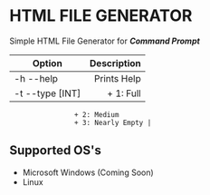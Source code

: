 # HTML FILE GENERATOR
Simple HTML File Generator for _**Command Prompt**_

| Option | Description |
| ------ | ----------: |
| -h --help       | Prints Help |
| -t --type [INT] | + 1: Full
                    + 2: Medium
                    + 3: Nearly Empty |

## Supported OS's
* Microsoft Windows (Coming Soon)
* Linux 
